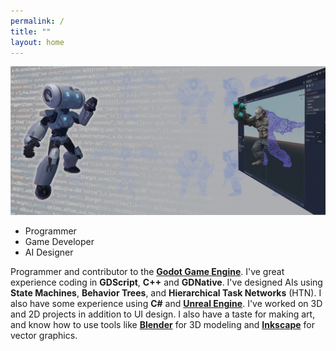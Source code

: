 ```yaml
---
permalink: /
title: ""
layout: home
---
```


<div class="hero">
    <p class="full">
        <img src="/assets/images/hero_img.webp" alt="Godot Hero Image">
    </p>
    <div class="overlay">
        <ul class="main-competences">
            <li>Programmer</li>
            <li>Game Developer</li>
            <li>AI Designer</li>
        </ul>
    </div>
</div>

Programmer and contributor to the [**Godot Game Engine**](https://godotengine.org).
I've great experience coding in <span class="hl-skill">**GDScript**</span>, <span class="hl-skill">**C++**</span> and <span class="hl-skill">**GDNative**</span>.
I've designed AIs using **State Machines**, **Behavior Trees**, and **Hierarchical Task Networks** (HTN).
I also have some experience using <span class="hl-skill">**C#**</span> and [**Unreal Engine**](https://www.unrealengine.com/).
I've worked on 3D and 2D projects in addition to UI design.
I also have a taste for making art, and know how to use tools like [**Blender**](https://www.blender.org/) for 3D modeling and [**Inkscape**](https://inkscape.org/) for vector graphics.